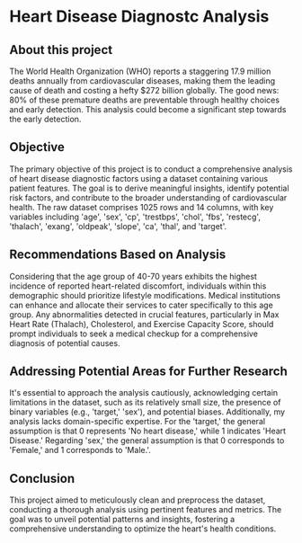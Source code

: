 # Heart Disease Diagnostc Analysis
## About this project 
The World Health Organization (WHO) reports a staggering 17.9 million deaths annually from cardiovascular diseases, making them the leading cause of death and costing a hefty $272 billion globally. The good news: 80% of these premature deaths are preventable through healthy choices and early detection. This analysis could become a significant step towards the early detection.

## Objective
The primary objective of this project is to conduct a comprehensive analysis of heart disease diagnostic factors using a dataset containing various patient features. The goal is to derive meaningful insights, identify potential risk factors, and contribute to the broader understanding of cardiovascular health.
The raw dataset comprises 1025 rows and 14 columns, with key variables including 'age', 'sex', 'cp', 'trestbps', 'chol', 'fbs', 'restecg', 'thalach', 'exang', 'oldpeak', 'slope', 'ca', 'thal', and 'target'. 

## Recommendations Based on Analysis
Considering that the age group of 40-70 years exhibits the highest incidence of reported heart-related discomfort, individuals within this demographic should prioritize lifestyle modifications. Medical institutions can enhance and allocate their services to cater specifically to this age group.
Any abnormalities detected in crucial features, particularly in Max Heart Rate (Thalach), Cholesterol, and Exercise Capacity Score, should prompt individuals to seek a medical checkup for a comprehensive diagnosis of potential causes.

## Addressing Potential Areas for Further Research 
It's essential to approach the analysis cautiously, acknowledging certain limitations in the dataset, such as its relatively small size, the presence of binary variables (e.g., 'target,' 'sex'), and potential biases. Additionally, my analysis lacks domain-specific expertise.
For the 'target,' the general assumption is that 0 represents 'No heart disease,' while 1 indicates 'Heart Disease.'
Regarding 'sex,' the general assumption is that 0 corresponds to 'Female,' and 1 corresponds to 'Male.'.

## Conclusion 
This project aimed to meticulously clean and preprocess the dataset, conducting a thorough analysis using pertinent features and metrics. The goal was to unveil potential patterns and insights, fostering a comprehensive understanding to optimize the heart's health conditions.

